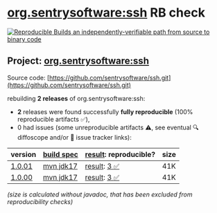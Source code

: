 [org.sentrysoftware:ssh](https://central.sonatype.com/artifact/org.sentrysoftware/ssh/versions) RB check
=======

[![Reproducible Builds](https://reproducible-builds.org/images/logos/rb.svg) an independently-verifiable path from source to binary code](https://reproducible-builds.org/)

## Project: [org.sentrysoftware:ssh](https://central.sonatype.com/artifact/org.sentrysoftware/ssh/versions)

Source code: [https://github.com/sentrysoftware/ssh.git](https://github.com/sentrysoftware/ssh.git)

rebuilding **2 releases** of org.sentrysoftware:ssh:
- **2** releases were found successfully **fully reproducible** (100% reproducible artifacts :white_check_mark:),
- 0 had issues (some unreproducible artifacts :warning:, see eventual :mag: diffoscope and/or :memo: issue tracker links):

| version | [build spec](/BUILDSPEC.md) | [result](https://reproducible-builds.org/docs/jvm/): reproducible? | size |
| -- | --------- | ------ | -- |
| [1.0.01](https://central.sonatype.com/artifact/org.sentrysoftware/ssh/1.0.01/pom) | [mvn jdk17](ssh-1.0.01.buildspec) | [result](ssh-1.0.01.buildinfo): [3 :white_check_mark: ](ssh-1.0.01.buildcompare) | 41K |
| [1.0.00](https://central.sonatype.com/artifact/org.sentrysoftware/ssh/1.0.00/pom) | [mvn jdk17](ssh-1.0.00.buildspec) | [result](ssh-1.0.00.buildinfo): [3 :white_check_mark: ](ssh-1.0.00.buildcompare) | 41K |

<i>(size is calculated without javadoc, that has been excluded from reproducibility checks)</i>
